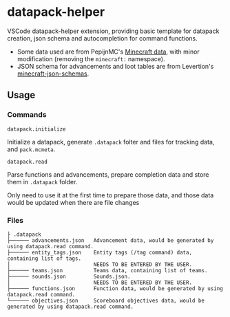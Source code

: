 # datapack-helper
VSCode datapack-helper extension, providing basic template for datapack creation, json schema and autocompletion for command functions.

* Some data used are from PepijnMC's [Minecraft data](https://github.com/PepijnMC/Minecraft), with minor modification (removing the `minecraft:` namespace).
* JSON schema for advancements and loot tables are from Levertion's [minecraft-json-schemas](https://github.com/Levertion/minecraft-json-schemas).

## Usage
### Commands
```
datapack.initialize
```
Initialize a datapack, generate `.datapack` folter and files for tracking data, and `pack.mcmeta`.

```
datapack.read
```
Parse functions and advancements, prepare completion data and store them in `.datapack` folder.

Only need to use it at the first time to prepare those data, and those data would be updated when there are file changes

### Files
```
├ .datapack
├────── advancements.json   Advancement data, would be generated by using datapack.read command.
├────── entity_tags.json    Entity tags (/tag command) data, containing list of tags.
│                           NEEDS TO BE ENTERED BY THE USER.
├────── teams.json          Teams data, containing list of teams.
├────── sounds.json         Sounds.json.
│                           NEEDS TO BE ENTERED BY THE USER.
├────── functions.json      Function data, would be generated by using datapack.read command.
└────── objectives.json     Scoreboard objectives data, would be generated by using datapack.read command.
```
